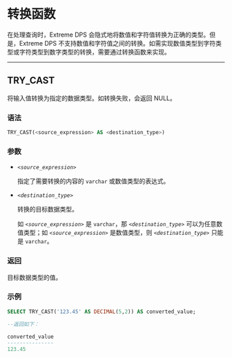 
# 转换函数

在处理查询时，Extreme DPS 会隐式地将数值和字符值转换为正确的类型。但是，Extreme DPS 不支持数值和字符值之间的转换。如需实现数值类型到字符类型或字符类型到数字类型的转换，需要通过转换函数来实现。

---


## TRY_CAST

将输入值转换为指定的数据类型。如转换失败，会返回 NULL。

### 语法

```sql
TRY_CAST(<source_expression> AS <destination_type>)
```

### 参数

- *`<source_expression>`*

    指定了需要转换的内容的 `varchar` 或数值类型的表达式。

- *`<destination_type>`*

    转换的目标数据类型。

    如 *`<source_expression>`* 是 `varchar`，那 *`<destination_type>`* 可以为任意数值类型；如 *`<source_expression>`* 是数值类型，则 *`<destination_type>`* 只能是 `varchar`。 


### 返回

目标数据类型的值。


### 示例

```sql
SELECT TRY_CAST('123.45' AS DECIMAL(5,2)) AS converted_value;

--返回如下：

converted_value
---------------
123.45
```

